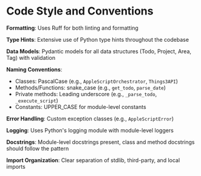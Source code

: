 # Code Style and Conventions

**Formatting**: Uses Ruff for both linting and formatting

**Type Hints**: Extensive use of Python type hints throughout the codebase

**Data Models**: Pydantic models for all data structures (Todo, Project, Area, Tag) with validation

**Naming Conventions**:
- Classes: PascalCase (e.g., `AppleScriptOrchestrator`, `Things3API`)
- Methods/Functions: snake_case (e.g., `get_todo`, `parse_date`)
- Private methods: Leading underscore (e.g., `_parse_todo`, `_execute_script`)
- Constants: UPPER_CASE for module-level constants

**Error Handling**: Custom exception classes (e.g., `AppleScriptError`)

**Logging**: Uses Python's logging module with module-level loggers

**Docstrings**: Module-level docstrings present, class and method docstrings should follow the pattern

**Import Organization**: Clear separation of stdlib, third-party, and local imports